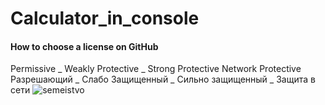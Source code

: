 # Calculator_in_console





#### How to choose a license on GitHub
   Permissive        _           Weakly Protective        _        Strong Protective    Network Protective
   Разрешающий        _       Слабо Защищенный       _       Сильно защищенный   _  Защита в сети
      ![semeistvo](https://github.com/SAYRUS1/Calculator_in_console/assets/100000618/4f109c32-13c2-4861-8cf4-1c4e8660f543)
